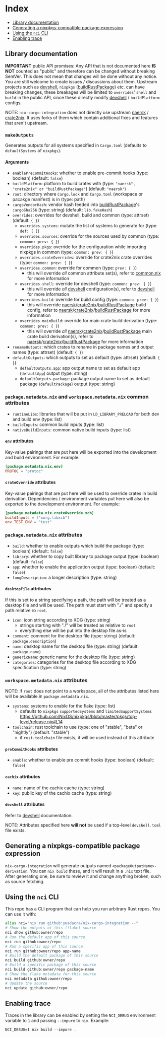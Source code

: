 # Index

- [Library documentation](#library-documentation)
- [Generating a nixpkgs-compatible package expression](#generating-a-nixpkgs-compatible-package-expression)
- [Using the `nci` CLI](#using-the-nci-cli)
- [Enabling trace](#enabling-trace)

## Library documentation

**IMPORTANT** public API promises: Any API that is not documented here **IS NOT** counted
as "public" and therefore can be changed without breaking SemVer. This does not mean that
changes will be done without any notice. You are still welcome to create issues / discussions
about them. Upstream projects such as [devshell], `nixpkgs` ([buildRustPackage]) etc. can have
breaking changes, these breakages will be limited to `overrides`' `shell` and `build` in the
public API, since these directly modify [devshell] / `buildPlatform` configs.

NOTE: `nix-cargo-integration` does not directly use upstream [naersk] / [crate2nix]. It uses
forks of them which contain additional fixes and features that aren't upstream.

### `makeOutputs`

Generates outputs for all systems specified in `Cargo.toml` (defaults to `defaultSystems` of `nixpkgs`).

#### Arguments

- `enablePreCommitHooks`: whether to enable pre-commit hooks (type: boolean) (default: `false`)
- `buildPlatform`: platform to build crates with (type: `"naersk", "crate2nix" or "buildRustPackage"`) (default: `"naersk"`)
- `root`: directory where `Cargo.lock` and `Cargo.toml` (workspace or pacakge manifest) is in (type: path)
- `cargoVendorHash`: vendor hash feeded into [buildRustPackage]'s `cargoSha256` (type: string) (default: `lib.fakeHash`)
- `overrides`: overrides for devshell, build and common (type: attrset) (default: `{ }`)
    - `overrides.systems`: mutate the list of systems to generate for (type: `def: [ ]`)
    - `overrides.sources`: override for the sources used by common (type: `common: prev: { }`)
    - `overrides.pkgs`: override for the configuration while importing nixpkgs in common (type: `common: prev: { }`)
    - `overrides.crateOverrides`: override for crate2nix crate overrides (type: `common: prev: { }`)
    - `overrides.common`: override for common (type: `prev: { }`)
        - this will override *all* common attribute set(s), refer to [common.nix](./common.nix) for more information
    - `overrides.shell`: override for devshell (type: `common: prev: { }`)
        - this will override *all* [devshell] configuration(s), refer to [devshell] for more information
    - `overrides.build`: override for build config (type: `common: prev: { }`)
        - this will override [naersk]/[crate2nix]/[buildRustPackage] build config, refer to [naersk]/[crate2nix]/[buildRustPackage] for more information
    - `overrides.mainBuild`: override for main crate build derivation (type: `common: prev: { }`)
        - this will override *all* [naersk]/[crate2nix]/[buildRustPackage] main crate build derivation(s), refer to [naersk]/[crate2nix]/[buildRustPackage] for more information
- `renameOutputs`: which crates to rename in package names and output names (type: attrset) (default: `{ }`)
- `defaultOutputs`: which outputs to set as default (type: attrset) (default: `{ }`)
    - `defaultOutputs.app`: app output name to set as default app (`defaultApp`) output (type: string)
    - `defaultOutputs.package`: package output name to set as default package (`defaultPackage`) output (type: string)

### `package.metadata.nix` and `workspace.metadata.nix` common attributes

- `runtimeLibs`: libraries that will be put in `LD_LIBRARY_PRELOAD` for both dev and build env (type: list)
- `buildInputs`: common build inputs (type: list)
- `nativeBuildInputs`: common native build inputs (type: list)

#### `env` attributes

Key-value pairings that are put here will be exported into the development and build environment.
For example:
```toml
[package.metadata.nix.env]
PROTOC = "protoc"
```

#### `crateOverride` attributes

Key-value pairings that are put here will be used to override crates in build derivation.
Dependencies / environment variables put here will also be exported to the development environment.
For example:
```toml
[package.metadata.nix.crateOverride.xcb]
buildInputs = ["xorg.libxcb"]
env.TEST_ENV = "test"
```

### `package.metadata.nix` attributes

- `build`: whether to enable outputs which build the package (type: boolean) (default: `false`)
- `library`: whether to copy built library to package output (type: boolean) (default: `false`)
- `app`: whether to enable the application output (type: boolean) (default: `false`)
- `longDescription`: a longer description (type: string)

#### `desktopFile` attributes

If this is set to a string specifying a path, the path will be treated as a desktop file and will be used.
The path must start with "./" and specify a path relative ro `root`. 

- `icon`: icon string according to XDG (type: string)
    - strings starting with "./" will be treated as relative to `root`
    - everything else will be put into the desktop file as-is
- `comment`: comment for the desktop file (type: string) (default: `package.description`)
- `name`: desktop name for the desktop file (type: string) (default: `package.name`)
- `genericName`: generic name for the desktop file (type: string)
- `categories`: categories for the desktop file according to XDG specification (type: string)

### `workspace.metadata.nix` attributes

NOTE: If `root` does not point to a workspace, all of the attributes listed here
will be available in `package.metadata.nix`.

- `systems`: systems to enable for the flake (type: list)
    - defaults to `nixpkgs` `supportedSystems` and `limitedSupportSystems` https://github.com/NixOS/nixpkgs/blob/master/pkgs/top-level/release.nix#L14
- `toolchain`: rust toolchain to use (type: one of "stable", "beta" or "nightly") (default: "stable")
    - if `rust-toolchain` file exists, it will be used instead of this attribute

#### `preCommitHooks` attributes

- `enable`: whether to enable pre commit hooks (type: boolean) (default: `false`)

#### `cachix` attributes

- `name`: name of the cachix cache (type: string)
- `key`: public key of the cachix cache (type: string)

#### `devshell` attributes

Refer to [devshell] documentation.

NOTE: Attributes specified here **will not** be used if a top-level `devshell.toml` file exists.

## Generating a nixpkgs-compatible package expression

`nix-cargo-integration` will generate outputs named `<packageOutputName>-derivation`.
You can `nix build` these, and it will result in a `.nix` text file. After generating one,
be sure to review it and change anything broken, such as source fetching.

## Using the `nci` CLI

This repo has a CLI program that can help you run arbitrary Rust repos. You can use it with:
```bash
alias nci="nix run github:yusdacra/nix-cargo-integration --"
# Show the outputs of this (flake) source
nci show github:owner/repo
# Run the default app of this source
nci run github:owner/repo
# Run a specific app of this source
nci run github:owner/repo app-name
# Build the default package of this source
nci build github:owner/repo
# Build a specific package of this source
nci build github:owner/repo package-name
# Show the flake metadata for this source
nci metadata github:owner/repo
# Update the source
nci update github:owner/repo
```

## Enabling trace

Traces in the library can be enabled by setting the `NCI_DEBUG` environment
variable to `1` and passing `--impure` to `nix`. Example:
```
NCI_DEBUG=1 nix build --impure .
```

[devshell]: https://github.com/numtide/devshell "devshell"
[naersk]: https://github.com/nmattia/naersk "naersk"
[crate2nix]: https://github.com/kolloch/crate2nix "crate2nix"
[flake-compat]: https://github.com/edolstra/flake-compat "flake-compat"
[buildRustPackage]: https://github.com/NixOS/nixpkgs/blob/master/doc/languages-frameworks/rust.section.md#compiling-rust-applications-with-cargo-compiling-rust-applications-with-cargo "buildRustPackage"
